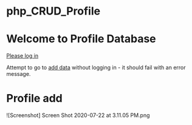 # php_CRUD_Profile

<!DOCTYPE html>
<html>
<head>
<!-- <title>Hsin-Yuan Wu (4e901913) - Profile database</title> -->

<!-- Latest compiled and minified CSS -->
<link rel="stylesheet" href="https://maxcdn.bootstrapcdn.com/bootstrap/3.3.6/css/bootstrap.min.css" integrity="sha384-1q8mTJOASx8j1Au+a5WDVnPi2lkFfwwEAa8hDDdjZlpLegxhjVME1fgjWPGmkzs7" crossorigin="anonymous">

<!-- Optional theme -->
<link rel="stylesheet" href="https://maxcdn.bootstrapcdn.com/bootstrap/3.3.6/css/bootstrap-theme.min.css" integrity="sha384-fLW2N01lMqjakBkx3l/M9EahuwpSfeNvV63J5ezn3uZzapT0u7EYsXMjQV+0En5r" crossorigin="anonymous">

<!-- Custom styles for this template -->
<link href="starter-template.css" rel="stylesheet">

</head>
<body>
<div class="container">
<h1>Welcome to Profile Database</h1>

<p>
<a href="login.php">Please log in</a>
</p>
<p>
Attempt to go to 
<a href="add.php">add data</a> without logging in - it should fail with an error message.
</p>


</div>
</body>


# Profile add
![Screenshot] Screen Shot 2020-07-22 at 3.11.05 PM.png
